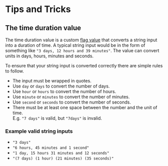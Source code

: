 # Tips and Tricks

## The time duration value

The time duration value is a custom [flag value](https://pkg.go.dev/flag#Value) that converts a string input into a duration of time.
A typical string input would be in the form of something like `"3 days, 12 hours and 39 minutes"`.
The value can convert units in days, hours, minutes and seconds.

To ensure that your string input is converted correctly there are simple rules to follow.

- The input must be wrapped in quotes.
- Use `day` or `days` to convert the number of days.
- Use `hour` or `hours` to convert the number of hours.
- Use `minute` or `minutes` to convert the number of minutes.
- Use `second` or `seconds` to convert the number of seconds.
- There must be at least one space between the number and the unit of time.<br>
  E.g. `"7 days"` is valid, but `"7days"` is invalid.

### Example valid string inputs

- `"3 days"`
- `"6 hours, 45 minutes and 1 second"`
- `"1 day, 15 hours 31 minutes and 12 seconds"`
- `"(7 days) (1 hour) (21 minutes) (35 seconds)"`
